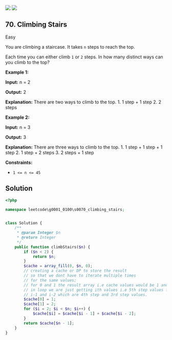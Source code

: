 [![](https://img.shields.io/github/stars/LeetCode-in-Ruby/LeetCode-in-Ruby?label=Stars&style=flat-square)](https://github.com/LeetCode-in-Ruby/LeetCode-in-Ruby)
[![](https://img.shields.io/github/forks/LeetCode-in-Ruby/LeetCode-in-Ruby?label=Fork%20me%20on%20GitHub%20&style=flat-square)](https://github.com/LeetCode-in-Ruby/LeetCode-in-Ruby/fork)

## 70\. Climbing Stairs

Easy

You are climbing a staircase. It takes `n` steps to reach the top.

Each time you can either climb `1` or `2` steps. In how many distinct ways can you climb to the top?

**Example 1:**

**Input:** n = 2

**Output:** 2

**Explanation:** There are two ways to climb to the top. 1. 1 step + 1 step 2. 2 steps 

**Example 2:**

**Input:** n = 3

**Output:** 3

**Explanation:** There are three ways to climb to the top. 1. 1 step + 1 step + 1 step 2. 1 step + 2 steps 3. 2 steps + 1 step 

**Constraints:**

*   `1 <= n <= 45`

## Solution

```php
<?php

namespace leetcode\g0001_0100\s0070_climbing_stairs;


class Solution {
    /**
     * @param Integer $n
     * @return Integer
     */
    public function climbStairs($n) {
        if ($n < 2) {
            return $n;
        }
        $cache = array_fill(0, $n, 0);
        // creating a cache or DP to store the result
        // so that we dont have to iterate multiple times
        // for the same values;
        // for 0 and 1 the result array i.e cache values would be 1 and 2
        // in loop we are just getting ith values i.e 5th step values from
        // i-1 and i-2 which are 4th step and 3rd step values.
        $cache[0] = 1;
        $cache[1] = 2;
        for ($i = 2; $i < $n; $i++) {
            $cache[$i] = $cache[$i - 1] + $cache[$i - 2];
        }
        return $cache[$n - 1];
    }
}
```